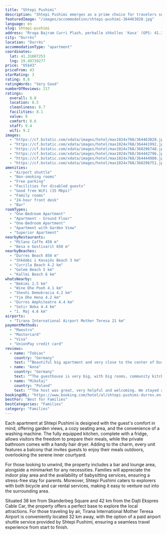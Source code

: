 ```yaml
---
title: "Shtepi Pushimi"
description: "Shtepi Pushimi emerges as a prime choice for travelers seeking a blend of comfort and convenience, located just 1 km away from the vibrant Durres Beach."
featuredImage: "/images/accommodation/shtepi-pushimi-364463028.jpg"
language: en
slug: shtepi-pushimi
address: "Rruga Bajram Curri Plazh, perballe shkolles 'Kasa' (GPS: 41.310959, 19.497339), 1000 Durrës, Albania"
city: "Durrës"
location: "Durrës"
accommodationType: "apartment"
coordinates:
  lat: 41.31087253
  lng: 19.49739277
price: "US$43"
priceFrom: 43
starRating: 3
rating: 8.8
ratingWords: "Very Good"
numberOfReviews: 217
ratings:
  overall: 8.8
  location: 8.5
  cleanliness: 8.7
  facilities: 8.1
  value: 9
  comfort: 8.6
  staff: 9.4
  wifi: 9.2
images:
  - "https://cf.bstatic.com/xdata/images/hotel/max1024x768/364463028.jpg?k=a255c1ca4efdb3f21c06c32defb276246e2877362891f3c4aa0969fb9ad73641&o=&hp=1"
  - "https://cf.bstatic.com/xdata/images/hotel/max1024x768/364441992.jpg?k=29f0a3043d258af79276eba53a121f7bb72b37dc2df2086e76c856bfbff0efbd&o=&hp=1"
  - "https://cf.bstatic.com/xdata/images/hotel/max1024x768/368296748.jpg?k=84723dff2d5b38bab617763c77f78af7282acacd301a63c793728ee7b7281fe6&o=&hp=1"
  - "https://cf.bstatic.com/xdata/images/hotel/max1024x768/364442796.jpg?k=fdd167c884e4084c6b5bebbc818e1c3ee414386b50a35ae6dcbf8445f13a0ffa&o=&hp=1"
  - "https://cf.bstatic.com/xdata/images/hotel/max1024x768/364444980.jpg?k=0d915519140e462bd5016ea73b1975d7e17db18785bf64f33e97ece8797c03b2&o=&hp=1"
  - "https://cf.bstatic.com/xdata/images/hotel/max1024x768/368296751.jpg?k=51a1f488c529e41b8867aa8304748b55fccced1f80155b97e07e26e4d29c0418&o=&hp=1"
amenities:
  - "Airport shuttle"
  - "Non-smoking rooms"
  - "Free parking"
  - "Facilities for disabled guests"
  - "Good free WiFi (35 Mbps)"
  - "Family rooms"
  - "24-hour front desk"
  - "Bar"
roomTypes:
  - "One-Bedroom Apartment"
  - "Apartment - Ground Floor"
  - "One-Bedroom Apartment"
  - "Apartment with Garden View"
  - "Superior Apartment"
nearbyRestaurants:
  - "Milano Caffe 450 m"
  - "Besa e Gostivarit 650 m"
nearbyBeaches:
  - "Durres Beach 850 m"
  - "Shkëmbi i Kavajës Beach 3 km"
  - "Currila Beach 4.2 km"
  - "Golem Beach 5 km"
  - "Kallmi Beach 6 km"
whatsNearby:
  - "Bekimi 2.5 km"
  - "Wine Dhe Pooh 4.1 km"
  - "Sheshi Demokracia 4.2 km"
  - "Yje Dhe Hena 4.2 km"
  - "Durres Amphiteatre 4.4 km"
  - "Sotir Noka 4.4 km"
  - "1. Maj 4.6 km"
airports:
  - "Tirana International Airport Mother Teresa 21 km"
paymentMethods:
  - "Maestro"
  - "Mastercard"
  - "Visa"
  - "UnionPay credit card"
reviews:
  - name: "Tobias"
    country: "Germany"
    text: "“Beautiful big apartment and very close to the center of Durres. Thanks again Guiliano, see you next time ;)”"
  - name: "Anna"
    country: "Germany"
    text: "“The guesthouse is very big, with big rooms, community kitchen and the house has a really nice and big garden. The owner were very friendly and helpful. My booking was spontaneous and i got there very late but it was no problem at all. Everything...”"
  - name: "Mikołaj"
    country: "Poland"
    text: "“The host was great, very helpful and welcoming. We stayed at the property for a few days and our experience was really great. The apartment was very spacious, each room had a bathroom. Rather comfy beds were a nice addition. The place is really...”"
bookingURL: "https://www.booking.com/hotel/al/shtepi-pushimi-durres.en-gb.html?aid=8035640"
bestFor: "Best for Families"
bestCategories: "Families"
category: "Families"
---
```


Each apartment at Shtepi Pushimi is designed with the guest's comfort in mind, offering garden views, a cozy seating area, and the convenience of a washing machine. The fully equipped kitchen, complete with a fridge, allows visitors the freedom to prepare their meals, while the private bathroom comes with a handy hair dryer. Adding to the charm, every unit features a balcony that invites guests to enjoy their meals outdoors, overlooking the serene inner courtyard.

For those looking to unwind, the property includes a bar and lounge area, alongside a minimarket for any necessities. Families will appreciate the indoor play area and the availability of babysitting services, ensuring a stress-free stay for parents. Moreover, Shtepi Pushimi caters to explorers with both bicycle and car rental services, making it easy to venture out into the surrounding area.

Situated 38 km from Skanderbeg Square and 42 km from the Dajti Ekspres Cable Car, the property offers a perfect base to explore the local attractions. For those traveling by air, Tirana International Mother Teresa Airport is conveniently located 32 km away, with the option of a paid airport shuttle service provided by Shtepi Pushimi, ensuring a seamless travel experience from start to finish.